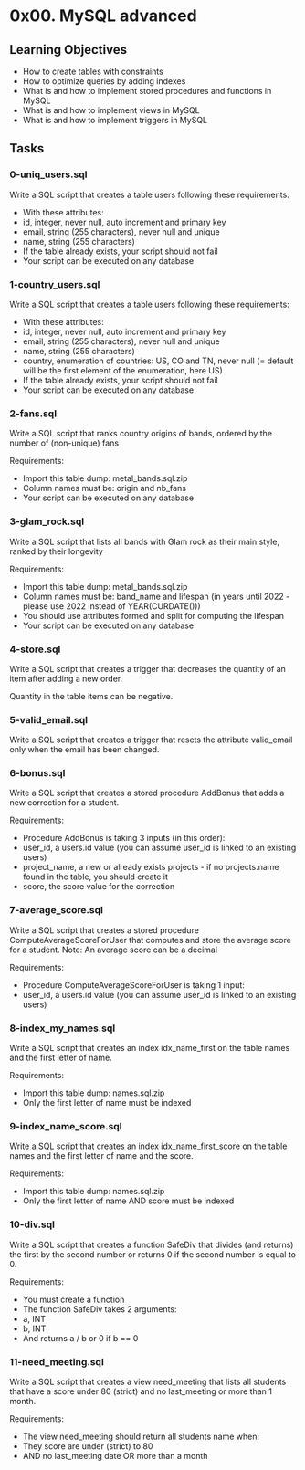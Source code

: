 # 0x00. MySQL advanced

## Learning Objectives

- How to create tables with constraints
- How to optimize queries by adding indexes
- What is and how to implement stored procedures and functions in MySQL
- What is and how to implement views in MySQL
- What is and how to implement triggers in MySQL

## Tasks

### 0-uniq_users.sql

Write a SQL script that creates a table users following these requirements:

- With these attributes:
 - id, integer, never null, auto increment and primary key
 - email, string (255 characters), never null and unique
 - name, string (255 characters)
- If the table already exists, your script should not fail
- Your script can be executed on any database

### 1-country_users.sql

Write a SQL script that creates a table users following these requirements:

- With these attributes:
 - id, integer, never null, auto increment and primary key
 - email, string (255 characters), never null and unique
 - name, string (255 characters)
 - country, enumeration of countries: US, CO and TN, never null (= default will be the first element of the enumeration, here US)
- If the table already exists, your script should not fail
- Your script can be executed on any database


### 2-fans.sql

Write a SQL script that ranks country origins of bands, ordered by the number of (non-unique) fans

Requirements:

- Import this table dump: metal_bands.sql.zip
- Column names must be: origin and nb_fans
- Your script can be executed on any database


### 3-glam_rock.sql

Write a SQL script that lists all bands with Glam rock as their main style, ranked by their longevity

Requirements:

- Import this table dump: metal_bands.sql.zip
- Column names must be: band_name and lifespan (in years until 2022 - please use 2022 instead of YEAR(CURDATE()))
- You should use attributes formed and split for computing the lifespan
- Your script can be executed on any database


### 4-store.sql

Write a SQL script that creates a trigger that decreases the quantity of an item after adding a new order.

Quantity in the table items can be negative.


### 5-valid_email.sql

Write a SQL script that creates a trigger that resets the attribute valid_email only when the email has been changed.


### 6-bonus.sql

Write a SQL script that creates a stored procedure AddBonus that adds a new correction for a student.

Requirements:

- Procedure AddBonus is taking 3 inputs (in this order):
 - user_id, a users.id value (you can assume user_id is linked to an existing users)
 - project_name, a new or already exists projects - if no projects.name found in the table, you should create it
 - score, the score value for the correction


### 7-average_score.sql

Write a SQL script that creates a stored procedure ComputeAverageScoreForUser that computes and store the average score for a student. Note: An average score can be a decimal

Requirements:

- Procedure ComputeAverageScoreForUser is taking 1 input:
 - user_id, a users.id value (you can assume user_id is linked to an existing users)


### 8-index_my_names.sql

Write a SQL script that creates an index idx_name_first on the table names and the first letter of name.

Requirements:

- Import this table dump: names.sql.zip
- Only the first letter of name must be indexed


### 9-index_name_score.sql

Write a SQL script that creates an index idx_name_first_score on the table names and the first letter of name and the score.

Requirements:

- Import this table dump: names.sql.zip
- Only the first letter of name AND score must be indexed


### 10-div.sql

Write a SQL script that creates a function SafeDiv that divides (and returns) the first by the second number or returns 0 if the second number is equal to 0.

Requirements:

- You must create a function
- The function SafeDiv takes 2 arguments:
 - a, INT
 - b, INT
- And returns a / b or 0 if b == 0


### 11-need_meeting.sql

Write a SQL script that creates a view need_meeting that lists all students that have a score under 80 (strict) and no last_meeting or more than 1 month.

Requirements:

- The view need_meeting should return all students name when:
 - They score are under (strict) to 80
 - AND no last_meeting date OR more than a month

